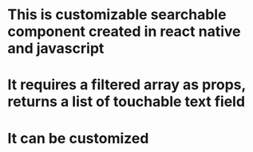 # This is customizable searchable component created in react native and javascript
# It requires a filtered array as props, returns a list of touchable text field
# It can be customized